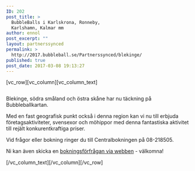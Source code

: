 ```yaml
---
ID: 202
post_title: >
  BubbleBalls i Karlskrona, Ronneby,
  Karlshamn, Kalmar mm
author: ennol
post_excerpt: ""
layout: partnerssynced
permalink: >
  http://2017.bubbleball.se/Partnerssynced/blekinge/
published: true
post_date: 2017-03-08 19:13:27
---
```

[vc_row][vc_column][vc_column_text]
<div id="block_container_93923595" class="block_container presentation_image_block">
<div id="block_93923595">
<div class="h24_normal_text">
<div class="h24_image_block_align h24_image_block_align_left "><img id="block_img_93923595" class="presentation_image_block_image" title="" src="http://h24-original.s3.amazonaws.com/183390/19427472-fGRpb.jpg" alt="" /></div>
</div>
</div>
</div>
<div id="block_container_89654250" class="block_container standard_text_block text_block">
<div id="block_89654250">
<div id="block_89654250_text_content" class="text_content">

Blekinge, södra småland och östra skåne har nu täckning på Bubbleballkartan.

Med en fast geografisk punkt också i denna region kan vi nu till erbjuda företagsaktiviteter, svensexor och möhippor med denna fantastiska aktivitet till rejält konkurentkraftiga priser.

Vid frågor eller bokning ringer du till Centralbokningen på 08-218505.

Ni kan även skicka en <a href="http://www.bubbleball.se/boka/bokningsformul%C3%A4r-24254264">bokningsförfrågan via webben</a> - välkomna!

</div>
</div>
</div>
[/vc_column_text][/vc_column][/vc_row]